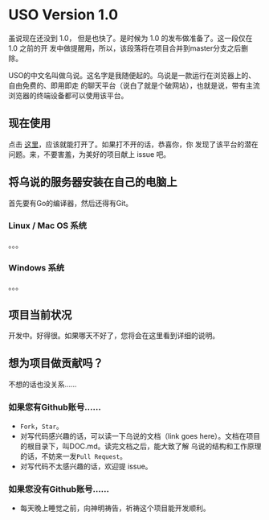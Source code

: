 # USO Version 1.0

虽说现在还没到 1.0， 但是也快了。是时候为 1.0 的发布做准备了。这一段仅在 1.0 之前的开
发中做提醒用，所以，该段落将在项目合并到master分支之后删除。

USO的中文名叫做乌说。这名字是我随便起的。乌说是一款运行在浏览器上的、自由免费的、即用即走
的聊天平台（说白了就是个破网站），也就是说，带有主流浏览器的终端设备都可以使用该平台。

## 现在使用

点击 [这里](http://45.118.135.218:9999/)，应该就能打开了。如果打不开的话，恭喜你，你
发现了该平台的潜在问题。来，不要害羞，为美好的项目献上 issue 吧。

## 将乌说的服务器安装在自己的电脑上

首先要有Go的编译器，然后还得有Git。

### Linux / Mac OS 系统

。。。

### Windows 系统

。。。

## 项目当前状况

开发中。好得很。如果哪天不好了，您将会在这里看到详细的说明。

## 想为项目做贡献吗？

不想的话也没关系……

### 如果您有Github账号……

- ```Fork```，```Star```。
- 对写代码感兴趣的话，可以读一下乌说的文档（link goes here）。文档在项目的根目录下，叫DOC.md。读完文档之后，能大致了解
乌说的结构和工作原理的话，不妨来一发```Pull Request```。
- 对写代码不太感兴趣的话，欢迎提 issue。

### 如果您没有Github账号……

- 每天晚上睡觉之前，向神明祷告，祈祷这个项目能开发顺利。

